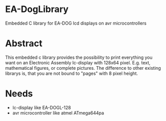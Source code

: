 # EA-DogLibrary
Embedded C library for EA-DOG lcd displays on avr microcontrollers

# Abstract
This embedded c library provides the possibility to print everything you want on an Electronic Assembly lc-display with 128x64 pixel. E.g. text, mathematical figures, or complete pictures. The difference to other existing librarys is, that you are not bound to "pages" with 8 pixel height.

# Needs
* lc-display like EA-DOGL-128
* avr microcontroller like atmel ATmega644pa
